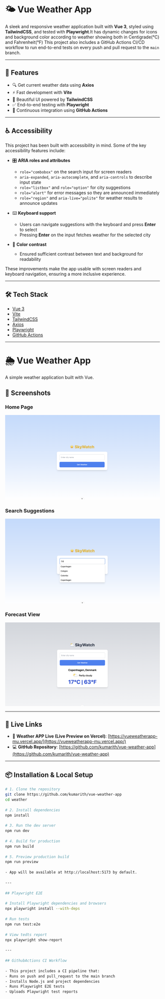 # 🌤️ Vue Weather App

A sleek and responsive weather application built with **Vue 3**, styled using **TailwindCSS**, and tested with **Playwright**.It has dynamic changes for icons and background color according to weather showing both in Centigrade(°C) and Fahrenheit(°F)  This project also includes a GitHub Actions CI/CD workflow to run end-to-end tests on every push and pull request to the `main` branch.

---

## 🚀 Features

- 🔍 Get current weather data using **Axios**
- ⚡ Fast development with **Vite**
- 🎨 Beautiful UI powered by **TailwindCSS**
- ✅ End-to-end testing with **Playwright**
- 🔁 Continuous integration using **GitHub Actions**

---

## ♿ Accessibility

This project has been built with accessibility in mind. Some of the key accessibility features include:

- 🎛 **ARIA roles and attributes**
  - `role="combobox"` on the search input for screen readers
  - `aria-expanded`, `aria-autocomplete`, and `aria-controls` to describe input state
  - `role="listbox"` and `role="option"` for city suggestions
  - `role="alert"` for error messages so they are announced immediately
  - `role="region"` and `aria-live="polite"` for weather results to announce updates

- ⌨️ **Keyboard support**
  - Users can navigate suggestions with the keyboard and press **Enter** to select
  - Pressing **Enter** on the input fetches weather for the selected city

- 🎨 **Color contrast**
  - Ensured sufficient contrast between text and background for readability

These improvements make the app usable with screen readers and keyboard navigation, ensuring a more inclusive experience.

---

## 🛠️ Tech Stack

- [Vue 3](https://vuejs.org/)
- [Vite](https://vitejs.dev/)
- [TailwindCSS](https://tailwindcss.com/)
- [Axios](https://axios-http.com/)
- [Playwright](https://playwright.dev/)
- [GitHub Actions](https://github.com/features/actions)

---

# 🌦️ Vue Weather App

A simple weather application built with Vue.

## 📸 Screenshots

### Home Page
![Home Page](./public/screenshots/home.png)

### Search Suggestions
![Search Suggestions](./public/screenshots/search.png)

### Forecast View
![Forecast View](./public/screenshots/forecast.png)

---

## 🔗 Live Links

- 🚀 **Weather APP Live (Live Preview on Vercel)**: [https://vueweatherapp-mu.vercel.app/](https://vueweatherapp-mu.vercel.app/)
- 💻 **GitHub Repository**: [https://github.com/kumarith/vue-weather-app](https://github.com/kumarith/vue-weather-app)

---

## 📦 Installation & Local Setup

```bash
# 1. Clone the repository
git clone https://github.com/kumarith/vue-weather-app
cd weather

# 2. Install dependencies
npm install

# 3. Run the dev server
npm run dev

# 4. Build for production
npm run build

# 5. Preview production build
npm run preview

- App will be available at http://localhost:5173 by default.

---

## Playwright E2E

# Install Playwright dependencies and browsers
npx playwright install --with-deps

# Run tests
npm run test:e2e

# View tedts report
npx playwright show-report

---

## GithubActions CI Workflow 

- This project includes a CI pipeline that:
- Runs on push and pull_request to the main branch
- Installs Node.js and project dependencies
- Runs Playwright E2E tests
- Uploads Playwright test reports



